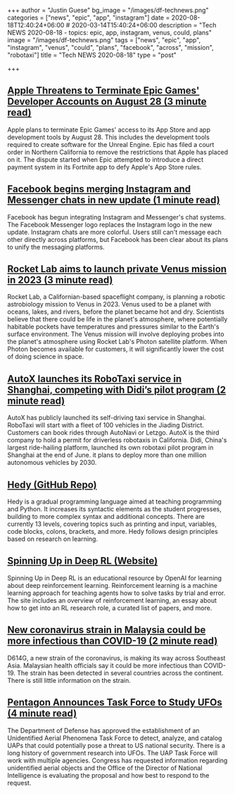 +++
author = "Justin Guese"
bg_image = "/images/df-technews.png"
categories = ["news", "epic", "app", "instagram"]
date = 2020-08-18T12:40:24+06:00 # 2020-03-14T15:40:24+06:00
description = "Tech NEWS 2020-08-18 - topics: epic, app, instagram, venus, could, plans"
image = "/images/df-technews.png"
tags = ["news", "epic", "app", "instagram", "venus", "could", "plans", "facebook", "across", "mission", "robotaxi"]
title = "Tech NEWS 2020-08-18"
type = "post"

+++

## [Apple Threatens to Terminate Epic Games' Developer Accounts on August 28 (3 minute read)](https://www.macrumors.com/2020/08/17/apple-terminate-epic-developer-accounts-august-28/?scrolla=5eb6d68b7fedc32c19ef33b4/1/01000174010c5bd1-1874648f-1838-45dc-80bd-194574022378-000000/qq9Ju4WaJQ6g-taB4R9lqOAcBPKLgo39wFimTjIeGnM=154)

Apple plans to terminate Epic Games' access to its App Store and app development tools by August 28. This includes the development tools required to create software for the Unreal Engine. Epic has filed a court order in Northern California to remove the restrictions that Apple has placed on it. The dispute started when Epic attempted to introduce a direct payment system in its Fortnite app to defy Apple's App Store rules.

## [Facebook begins merging Instagram and Messenger chats in new update (1 minute read)](https://www.theverge.com/2020/8/14/21369737/facebook-merging-instagram-messenger-chats-update/1/01000174010c5bd1-1874648f-1838-45dc-80bd-194574022378-000000/yFIcdeM3y-PNM2oG7J7RKs-Vq91wj7PgsyxTZATr5nI=154)

Facebook has begun integrating Instagram and Messenger's chat systems. The Facebook Messenger logo replaces the Instagram logo in the new update. Instagram chats are more colorful. Users still can't message each other directly across platforms, but Facebook has been clear about its plans to unify the messaging platforms.

## [Rocket Lab aims to launch private Venus mission in 2023 (3 minute read)](https://www.space.com/rocket-lab-private-venus-mission-2023.html/1/01000174010c5bd1-1874648f-1838-45dc-80bd-194574022378-000000/SEqmrrrroptJOyaMeyC8uB6upA5WmVja8La_51BZr3c=154)

Rocket Lab, a Californian-based spaceflight company, is planning a robotic astrobiology mission to Venus in 2023. Venus used to be a planet with oceans, lakes, and rivers, before the planet became hot and dry. Scientists believe that there could be life in the planet's atmosphere, where potentially habitable pockets have temperatures and pressures similar to the Earth's surface environment. The Venus mission will involve deploying probes into the planet's atmosphere using Rocket Lab's Photon satellite platform. When Photon becomes available for customers, it will significantly lower the cost of doing science in space.

## [AutoX launches its RoboTaxi service in Shanghai, competing with Didi’s pilot program (2 minute read)](https://techcrunch.com/2020/08/16/autox-launches-its-robotaxi-service-in-shanghai-competing-with-didis-pilot-program//1/01000174010c5bd1-1874648f-1838-45dc-80bd-194574022378-000000/JpD00uqABZxOrYtA3of-Ey7LyrN5OLqm4caTYPsGIVE=154)

AutoX has publicly launched its self-driving taxi service in Shanghai. RoboTaxi will start with a fleet of 100 vehicles in the Jiading District. Customers can book rides through AutoNavi or Letzgo. AutoX is the third company to hold a permit for driverless robotaxis in California. Didi, China's largest ride-hailing platform, launched its own robotaxi pilot program in Shanghai at the end of June. it plans to deploy more than one million autonomous vehicles by 2030.

## [Hedy (GitHub Repo)](https://github.com/Felienne/hedy/1/01000174010c5bd1-1874648f-1838-45dc-80bd-194574022378-000000/y94RHWQ9rRZ_YJ0xprPksTk1P3ggsX6baB0mLwNSDUo=154)

Hedy is a gradual programming language aimed at teaching programming and Python. It increases its syntactic elements as the student progresses, building to more complex syntax and additional concepts. There are currently 13 levels, covering topics such as printing and input, variables, code blocks, colons, brackets, and more. Hedy follows design principles based on research on learning.

## [Spinning Up in Deep RL (Website)](https://spinningup.openai.com/en/latest/user/introduction.html/1/01000174010c5bd1-1874648f-1838-45dc-80bd-194574022378-000000/fgAYfR1F9HGXADvK9jtiV82q-cDF352KrOgrbH6Ktoo=154)

Spinning Up in Deep RL is an educational resource by OpenAI for learning about deep reinforcement learning. Reinforcement learning is a machine learning approach for teaching agents how to solve tasks by trial and error. The site includes an overview of reinforcement learning, an essay about how to get into an RL research role, a curated list of papers, and more.

## [New coronavirus strain in Malaysia could be more infectious than COVID-19 (2 minute read)](https://www.news10.com/news/new-coronavirus-strain-in-malaysia-could-be-more-infectious-than-covid-19//1/01000174010c5bd1-1874648f-1838-45dc-80bd-194574022378-000000/rajLwdOHrIdqy1jtdKxXqGy20JXwSwI1M6ZLq_aCAUc=154)

D614G, a new strain of the coronavirus, is making its way across Southeast Asia. Malaysian health officials say it could be more infectious than COVID-19. The strain has been detected in several countries across the continent. There is still little information on the strain.

## [Pentagon Announces Task Force to Study UFOs (4 minute read)](https://www.vice.com/en_us/article/z3e8pw/pentagon-announces-task-force-to-study-ufos/1/01000174010c5bd1-1874648f-1838-45dc-80bd-194574022378-000000/pYEJ77e7uMjGftNybegUxnBUZKml9gUpSLOSn3idQfo=154)

The Department of Defense has approved the establishment of an Unidentified Aerial Phenomena Task Force to detect, analyze, and catalog UAPs that could potentially pose a threat to US national security. There is a long history of government research into UFOs. The UAP Task Force will work with multiple agencies. Congress has requested information regarding unidentified aerial objects and the Office of the Director of National Intelligence is evaluating the proposal and how best to respond to the request.

